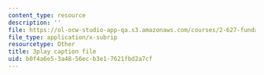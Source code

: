 ```yaml
---
content_type: resource
description: ''
file: https://ol-ocw-studio-app-qa.s3.amazonaws.com/courses/2-627-fundamentals-of-photovoltaics-fall-2013/b0f4a6e53a4856ecb3e17621fbd2a7cf_FLbfYpkSZ84.vtt
file_type: application/x-subrip
resourcetype: Other
title: 3play caption file
uid: b0f4a6e5-3a48-56ec-b3e1-7621fbd2a7cf
---
```

